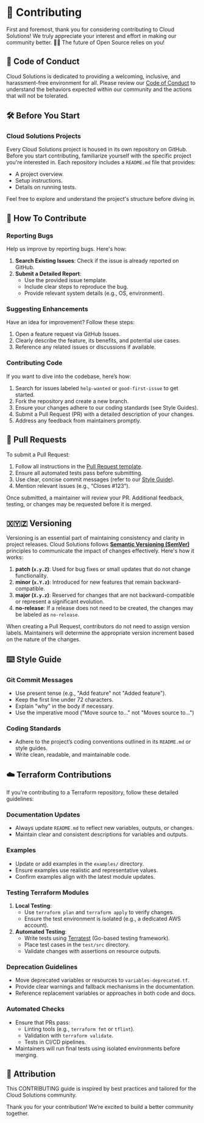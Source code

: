 # 📓 Contributing

First and foremost, thank you for considering contributing to Cloud Solutions! We truly appreciate your interest and effort in making our community better. 🧑‍💻 The future of Open Source relies on you!

## 🌟 Code of Conduct

Cloud Solutions is dedicated to providing a welcoming, inclusive, and harassment-free environment for all. Please review our [Code of Conduct](CODE_OF_CONDUCT.md) to understand the behaviors expected within our community and the actions that will not be tolerated.

## 🛠️ Before You Start

### Cloud Solutions Projects

Every Cloud Solutions project is housed in its own repository on GitHub. Before you start contributing, familiarize yourself with the specific project you're interested in. Each repository includes a `README.md` file that provides:

- A project overview.
- Setup instructions.
- Details on running tests.

Feel free to explore and understand the project's structure before diving in.

## 🚀 How To Contribute

### Reporting Bugs

Help us improve by reporting bugs. Here's how:

1. **Search Existing Issues**: Check if the issue is already reported on GitHub.
2. **Submit a Detailed Report**:
   - Use the provided issue template.
   - Include clear steps to reproduce the bug.
   - Provide relevant system details (e.g., OS, environment).

### Suggesting Enhancements

Have an idea for improvement? Follow these steps:

1. Open a feature request via GitHub Issues.
2. Clearly describe the feature, its benefits, and potential use cases.
3. Reference any related issues or discussions if available.

### Contributing Code

If you want to dive into the codebase, here’s how:

1. Search for issues labeled `help-wanted` or `good-first-issue` to get started.
2. Fork the repository and create a new branch.
3. Ensure your changes adhere to our coding standards (see Style Guides).
4. Submit a Pull Request (PR) with a detailed description of your changes.
5. Address any feedback from maintainers promptly.

## 🔄 Pull Requests

To submit a Pull Request:

1. Follow all instructions in the [Pull Request template](.github/PULL_REQUEST_TEMPLATE.md).
2. Ensure all automated tests pass before submitting.
3. Use clear, concise commit messages (refer to our [Style Guide](#StyleGuide)).
4. Mention relevant issues (e.g., “Closes #123”).

Once submitted, a maintainer will review your PR. Additional feedback, testing, or changes may be requested before it is merged.

## 🇽🇾🇿 Versioning

Versioning is an essential part of maintaining consistency and clarity in project releases. Cloud Solutions follows [**Semantic Versioning (SemVer)**](https://semver.org/) principles to communicate the impact of changes effectively. Here's how it works:

1. **patch (`x.y.Z`)**: Used for bug fixes or small updates that do not change functionality.
2. **minor (`x.Y.z`)**: Introduced for new features that remain backward-compatible.
3. **major (`X.y.z`)**: Reserved for changes that are not backward-compatible or represent a significant evolution.
4. **no-release**: If a release does not need to be created, the changes may be labeled as `no-release`.

When creating a Pull Request, contributors do not need to assign version labels. Maintainers will determine the appropriate version increment based on the nature of the changes.

## ⌨️ Style Guide

### Git Commit Messages

- Use present tense (e.g., "Add feature" not "Added feature").
- Keep the first line under 72 characters.
- Explain "why" in the body if necessary.
- Use the imperative mood ("Move source to..." not "Moves source to...")

### Coding Standards

- Adhere to the project’s coding conventions outlined in its `README.md` or style guides.
- Write clean, readable, and maintainable code.

## ☁️ Terraform Contributions

If you're contributing to a Terraform repository, follow these detailed guidelines:

### Documentation Updates

- Always update `README.md` to reflect new variables, outputs, or changes.
- Maintain clear and consistent descriptions for variables and outputs.

### Examples

- Update or add examples in the `examples/` directory.
- Ensure examples use realistic and representative values.
- Confirm examples align with the latest module updates.

### Testing Terraform Modules

1. **Local Testing**:
   - Use `terraform plan` and `terraform apply` to verify changes.
   - Ensure the test environment is isolated (e.g., a dedicated AWS account).
2. **Automated Testing**:
   - Write tests using [Terratest](https://terratest.gruntwork.io/) (Go-based testing framework).
   - Place test cases in the `test/src` directory.
   - Validate changes with assertions on resource outputs.

### Deprecation Guidelines

- Move deprecated variables or resources to `variables-deprecated.tf`.
- Provide clear warnings and fallback mechanisms in the documentation.
- Reference replacement variables or approaches in both code and docs.

### Automated Checks

- Ensure that PRs pass:
  - Linting tools (e.g., `terraform fmt` or `tflint`).
  - Validation with `terraform validate`.
  - Tests in CI/CD pipelines.
- Maintainers will run final tests using isolated environments before merging.

## 🔗 Attribution

This CONTRIBUTING guide is inspired by best practices and tailored for the Cloud Solutions community.

Thank you for your contribution! We’re excited to build a better community together.
